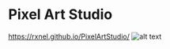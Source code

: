 # Pixel Art Studio
https://rxnel.github.io/PixelArtStudio/
![alt text](https://i.imgur.com/4bZnbmD.png)
